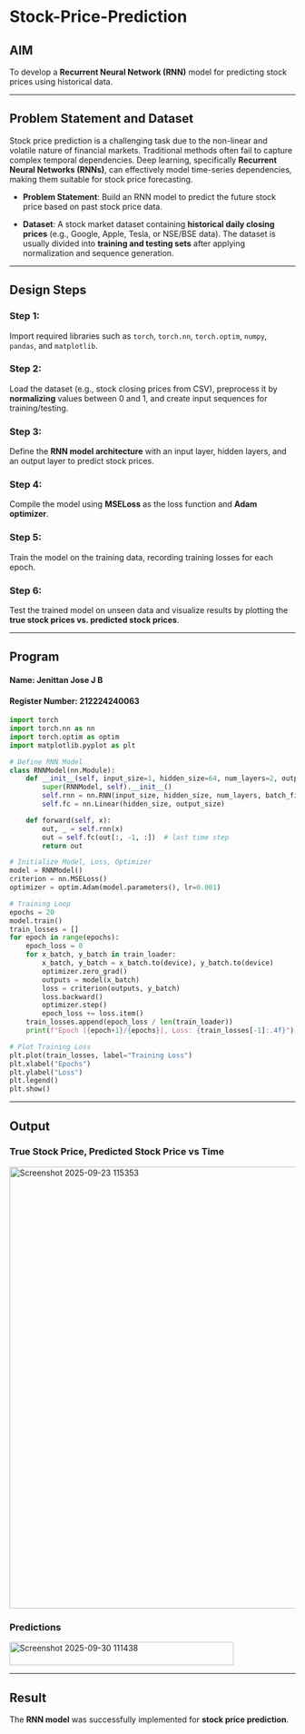 # Stock-Price-Prediction

## AIM

To develop a **Recurrent Neural Network (RNN)** model for predicting stock prices using historical data.

---

## Problem Statement and Dataset

Stock price prediction is a challenging task due to the non-linear and volatile nature of financial markets. Traditional methods often fail to capture complex temporal dependencies. Deep learning, specifically **Recurrent Neural Networks (RNNs)**, can effectively model time-series dependencies, making them suitable for stock price forecasting.

* **Problem Statement**:
  Build an RNN model to predict the future stock price based on past stock price data.

* **Dataset**:
  A stock market dataset containing **historical daily closing prices** (e.g., Google, Apple, Tesla, or NSE/BSE data).
  The dataset is usually divided into **training and testing sets** after applying normalization and sequence generation.

---

## Design Steps

### Step 1:

Import required libraries such as `torch`, `torch.nn`, `torch.optim`, `numpy`, `pandas`, and `matplotlib`.

### Step 2:

Load the dataset (e.g., stock closing prices from CSV), preprocess it by **normalizing** values between 0 and 1, and create input sequences for training/testing.

### Step 3:

Define the **RNN model architecture** with an input layer, hidden layers, and an output layer to predict stock prices.

### Step 4:

Compile the model using **MSELoss** as the loss function and **Adam optimizer**.

### Step 5:

Train the model on the training data, recording training losses for each epoch.

### Step 6:

Test the trained model on unseen data and visualize results by plotting the **true stock prices vs. predicted stock prices**.

---

## Program

#### Name: Jenittan Jose J B

#### Register Number: 212224240063

```python
import torch
import torch.nn as nn
import torch.optim as optim
import matplotlib.pyplot as plt

# Define RNN Model
class RNNModel(nn.Module):
    def __init__(self, input_size=1, hidden_size=64, num_layers=2, output_size=1):
        super(RNNModel, self).__init__()
        self.rnn = nn.RNN(input_size, hidden_size, num_layers, batch_first=True)
        self.fc = nn.Linear(hidden_size, output_size)

    def forward(self, x):
        out, _ = self.rnn(x)
        out = self.fc(out[:, -1, :])  # last time step
        return out

# Initialize Model, Loss, Optimizer
model = RNNModel()
criterion = nn.MSELoss()
optimizer = optim.Adam(model.parameters(), lr=0.001)

# Training Loop
epochs = 20
model.train()
train_losses = []
for epoch in range(epochs):
    epoch_loss = 0
    for x_batch, y_batch in train_loader:
        x_batch, y_batch = x_batch.to(device), y_batch.to(device)
        optimizer.zero_grad()
        outputs = model(x_batch)
        loss = criterion(outputs, y_batch)
        loss.backward()
        optimizer.step()
        epoch_loss += loss.item()
    train_losses.append(epoch_loss / len(train_loader))
    print(f"Epoch [{epoch+1}/{epochs}], Loss: {train_losses[-1]:.4f}")

# Plot Training Loss
plt.plot(train_losses, label="Training Loss")
plt.xlabel("Epochs")
plt.ylabel("Loss")
plt.legend()
plt.show()
```

---

## Output

### True Stock Price, Predicted Stock Price vs Time
<img width="1109" height="778" alt="Screenshot 2025-09-23 115353" src="https://github.com/user-attachments/assets/ad40ca92-c36a-48e1-9cba-8ea623496340" />



### Predictions

<img width="395" height="41" alt="Screenshot 2025-09-30 111438" src="https://github.com/user-attachments/assets/881c080e-053d-40e2-be41-54844b534f8c" />


---

## Result

The **RNN model** was successfully implemented for **stock price prediction**.
